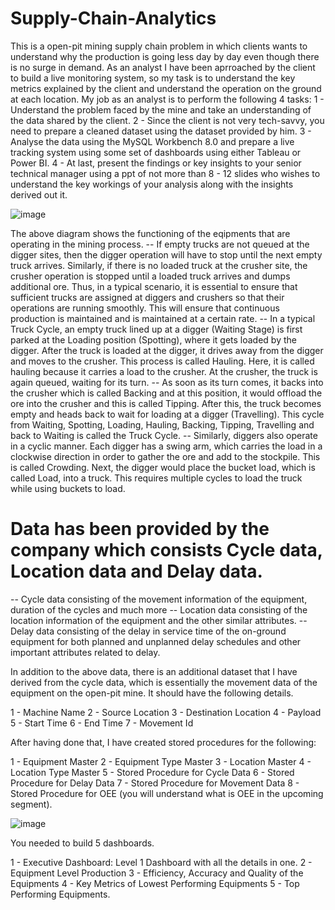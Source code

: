 # Supply-Chain-Analytics
This is a open-pit mining supply chain problem in which clients wants to understand why the production is going less day by day even though there is no surge in demand. As an analyst I have been aprroached by the client to build a live monitoring system, so my task is to understand the key metrics explained by the client and understand the operation on the ground at each location. My job as an analyst is to perform the following 4 tasks:
1 - Understand the problem faced by the mine and take an understanding of the data shared by the client.
2 - Since the client is not very tech-savvy, you need to prepare a cleaned dataset using the dataset provided by him.
3 - Analyse the data using the MySQL Workbench 8.0 and prepare a live tracking system using some set of dashboards using either Tableau or Power BI.
4 - At last, present the findings or key insights to your senior technical manager using a ppt of not more than 8 - 12 slides who wishes to understand the key workings of your analysis along with the insights derived out it.

![image](https://github.com/atushar1/Supply-Chain-Analytics/assets/55868433/bf8a1092-4be8-4902-af23-130024e22ca2)


The above diagram shows the functioning of the eqipments that are operating in the mining process.
-- If empty trucks are not queued at the digger sites, then the digger operation will have to stop until the next empty truck arrives. Similarly, if there is no      loaded truck at the crusher site, the crusher operation is stopped until a loaded truck arrives and dumps additional ore. Thus, in a typical scenario, it is      essential to ensure that sufficient trucks are assigned at diggers and crushers so that their operations are running smoothly. This will ensure that continuous    production is maintained and is maintained at a certain rate.
-- In a typical Truck Cycle, an empty truck lined up at a digger (Waiting Stage) is first parked at the Loading position (Spotting), where it gets loaded by the      digger. After the truck is loaded at the digger, it drives away from the digger and moves to the crusher. This process is called Hauling. Here, it is called      hauling because it carries a load to the crusher. At the crusher, the truck is again queued, waiting for its turn.
-- As soon as its turn comes, it backs into the crusher which is called Backing and at this position, it would offload the ore into the crusher and this is called    Tipping. After this, the truck becomes empty and heads back to wait for loading at a digger (Travelling). This cycle from Waiting, Spotting, Loading, Hauling,    Backing, Tipping, Travelling and back to Waiting is called the Truck Cycle.
-- Similarly, diggers also operate in a cyclic manner. Each digger has a swing arm, which carries the load in a clockwise direction in order to gather the ore and    add to the stockpile. This is called Crowding. Next, the digger would place the bucket load, which is called Load, into a truck. This requires multiple cycles    to load the truck while using buckets to load.

# Data has been provided by the company which consists Cycle data, Location data and Delay data.

-- Cycle data consisting of the movement information of the equipment, duration of the cycles and much more
-- Location data consisting of the location information of the equipment and the other similar attributes.
-- Delay data consisting of the delay in service time of the on-ground equipment for both planned and unplanned delay schedules and other important attributes        related to delay.








In addition to the above data, there is an additional dataset that I have derived from the cycle data, which is essentially the movement data of the equipment on the open-pit mine. It should have the following details.

1 - Machine Name
2 - Source Location
3 - Destination Location
4 - Payload
5 - Start Time
6 - End Time
7 - Movement Id




After having done that, I  have created stored procedures for the following:

1 - Equipment Master
2 - Equipment Type Master
3 - Location Master
4 - Location Type Master
5 - Stored Procedure for Cycle Data
6 - Stored Procedure for Delay Data
7 - Stored Procedure for Movement Data
8 - Stored Procedure for OEE (you will understand what is OEE in the upcoming segment).


![image](https://github.com/atushar1/Supply-Chain-Analytics/assets/55868433/76266143-d821-49a2-9e8f-3772fbb1cb4a)


You needed to build 5 dashboards. 

1 - Executive Dashboard: Level 1 Dashboard with all the details in one.
2 - Equipment Level Production
3 - Efficiency, Accuracy and Quality of the Equipments
4 - Key Metrics of Lowest Performing Equipments
5 - Top Performing Equipments.
